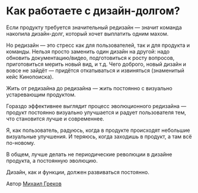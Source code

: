 # Как работаете с дизайн-долгом?

Если продукту требуется значительный редизайн — значит команда накопила дизайн-долг, который хочет выплатить одним махом.

Но редизайн — это стресс как для пользователей, так и для продукта и команды. Нельзя просто заменить один дизайн на другой: надо обновить документацию/видео, подготовиться к росту вопросов, приготовиться мерить новый вид, и т.д. Чего доброго, новый дизайн и вовсе не зайдёт — придётся откатываться и извиняться (знаменитый кейс Кинопоиска).

Жить от редизайна до редизайна — жить постоянно с визуально устаревающим продуктом.

Гораздо эффективнее выглядит процесс эволюционного редизайна — продукт постоянно визуально улучшается и радует пользователя тем, что становится лучше и современнее.

Я, как пользователь, радуюсь, когда в продукте происходят небольшие визуальные улучшения. И теряюсь, когда заходишь в продукт, а там всё по-новому.

В общем, лучше делать не периодические революции в дизайне продукта, а постоянную эволюцию.

Дизайн, как и функции, должен развиваться постоянно.

Автор [Михаил Греков](https://t.me/proudobstvo)